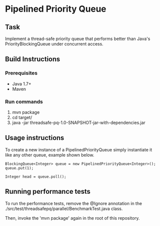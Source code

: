 # Pipelined Priority Queue

## Task

Implement a thread-safe priority queue that performs better than Java's PriorityBlockingQueue under concurrent access.

## Build Instructions

### Prerequisites

* Java 1.7+
* Maven

### Run commands

1. mvn package
2. cd target/
3. java -jar threadsafe-pq-1.0-SNAPSHOT-jar-with-dependencies.jar


## Usage instructions

To create a new instance of a PipelinedPriorityQueue simply instantiate it like any other queue, example shown below.

```
BlockingQueue<Integer> queue = new PipelinedPriorityQueue<Integer>();
queue.put(1);

Integer head = queue.poll();

```

## Running performance tests

To run the performance tests, remove the @Ignore annotation in the ./src/test/threadsafepq/parallel/BenchmarkTest.java class.

Then, invoke the 'mvn package' again in the root of this repository.